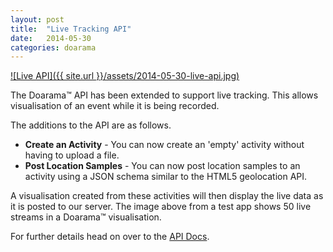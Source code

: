 ```yaml
---
layout: post
title:  "Live Tracking API"
date:   2014-05-30
categories: doarama
---
```


[![Live API]({{ site.url }}/assets/2014-05-30-live-api.jpg)](http://www.doarama.com/api/0.2/docs)

The Doarama&trade; API has been extended to support live tracking.  This allows visualisation of an event while it is being recorded.

The additions to the API are as follows.

* **Create an Activity** - You can now create an 'empty' activity without having to upload a file.
* **Post Location Samples** - You can now post location samples to an activity using a JSON schema similar to the HTML5 geolocation API.

A visualisation created from these activities will then display the live data as it is posted to our server.
The image above from a test app shows 50 live streams in a Doarama&trade; visualisation.

For further details head on over to the [API Docs](http://www.doarama.com/api/0.2/docs).
